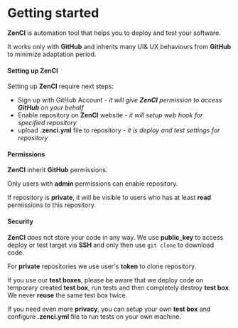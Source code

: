 # Getting started

**ZenCI** is automation tool that helps you to deploy and test your software. 

It works only with **GitHub** and inherits many UI& UX behaviours from **GitHub** to minimize adaptation period.

#### Setting up **ZenCI**

Setting up **ZenCI** require next steps:
- Sign up with GitHub Account - *it will give **ZenCI** permission to access **GitHub** on your behalf*
- Enable repository on **ZenCI** website - *it will setup web hook for specified repository*
- upload **.zenci.yml** file to repository - *it is deploy and test settings for repository*

#### Permissions

**ZenCI** inherit **GitHub** permissions. 

Only users with **admin** permissions can enable repository.

If repository is **private**, it will be visible to users who has at least **read** permissions to this repository.

#### Security

**ZenCI** does not store your code in any way. We use **public_key** to access deploy or test target via **SSH** and only then use `git clone` to download code. 

For **private** repositories we use user's **token** to clone repository.

If you use our **test boxes**, please be aware that we deploy code on temporary created **test box**, run tests and then completely destroy **test box**. We never **reuse** the same test box twice.

If you need even more **privacy**, you can setup your own **test box** and configure **.zenci.yml** file to run tests on your own machine. 
